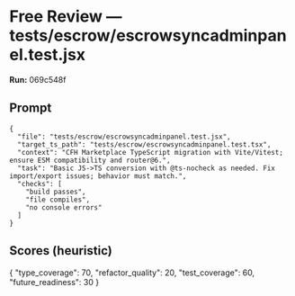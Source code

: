 # Free Review — tests/escrow/escrowsyncadminpanel.test.jsx

**Run:** 069c548f

## Prompt

```
{
  "file": "tests/escrow/escrowsyncadminpanel.test.jsx",
  "target_ts_path": "tests/escrow/escrowsyncadminpanel.test.tsx",
  "context": "CFH Marketplace TypeScript migration with Vite/Vitest; ensure ESM compatibility and router@6.",
  "task": "Basic JS->TS conversion with @ts-nocheck as needed. Fix import/export issues; behavior must match.",
  "checks": [
    "build passes",
    "file compiles",
    "no console errors"
  ]
}
```

## Scores (heuristic)

{
  "type_coverage": 70,
  "refactor_quality": 20,
  "test_coverage": 60,
  "future_readiness": 30
}
